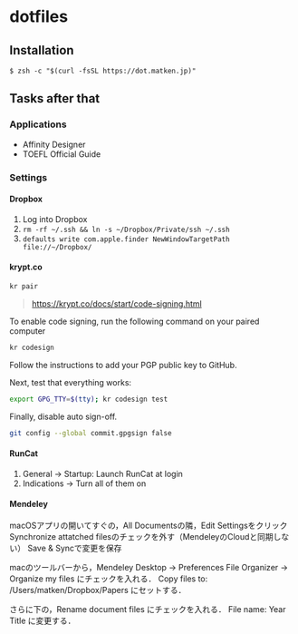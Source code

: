# dotfiles

## Installation

```:Terminal.app
$ zsh -c "$(curl -fsSL https://dot.matken.jp)"
```

## Tasks after that

### Applications

* Affinity Designer
* TOEFL Official Guide

### Settings

#### Dropbox
1. Log into Dropbox
1. `rm -rf ~/.ssh && ln -s ~/Dropbox/Private/ssh ~/.ssh`
1. `defaults write com.apple.finder NewWindowTargetPath file://~/Dropbox/`

#### krypt.co
```bash
kr pair
```

> https://krypt.co/docs/start/code-signing.html

To enable code signing, run the following command on your paired computer
```bash
kr codesign
```

Follow the instructions to add your PGP public key to GitHub.

Next, test that everything works:
```bash
export GPG_TTY=$(tty); kr codesign test
```

Finally, disable auto sign-off.
```bash
git config --global commit.gpgsign false
```

#### RunCat
1. General -> Startup: Launch RunCat at login
1. Indications -> Turn all of them on

#### Mendeley
macOSアプリの開いてすぐの，All Documentsの隣，Edit Settingsをクリック
Synchronize attatched filesのチェックを外す（MendeleyのCloudと同期しない）
Save & Syncで変更を保存

macのツールバーから，Mendeley Desktop -> Preferences
File Organizer -> Organize my files にチェックを入れる．
Copy files to: /Users/matken/Dropbox/Papers にセットする．

さらに下の，Rename document files にチェックを入れる．
File name: Year Title に変更する．
